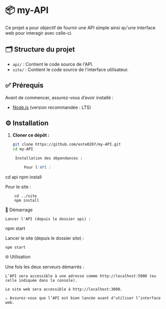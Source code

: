 # 📦 my-API

Ce projet a pour objectif de fournir une API simple ainsi qu'une interface web pour interagir avec celle-ci.

## 🗂 Structure du projet

- `api/` : Contient le code source de l'API.
- `site/` : Contient le code source de l'interface utilisateur.

## ✅ Prérequis

Avant de commencer, assurez-vous d’avoir installé :

- [Node.js](https://nodejs.org/) (version recommandée : LTS)

## ⚙️ Installation

1. **Cloner ce dépôt :**

   ```bash
   git clone https://github.com/este0207/my-API.git
   cd my-API

    Installation des dépendances :

        Pour l'API :

cd api
npm install

Pour le site :

        cd ../site
        npm install

🚀 Démarrage

    Lancer l'API (depuis le dossier api) :

npm start

Lancer le site (depuis le dossier site) :

    npm start

🌐 Utilisation

Une fois les deux serveurs démarrés :

    L’API sera accessible à une adresse comme http://localhost:5000 (ou celle indiquée dans la console).

    Le site web sera accessible à http://localhost:3000.

    ⚠️ Assurez-vous que l’API est bien lancée avant d’utiliser l’interface web.
